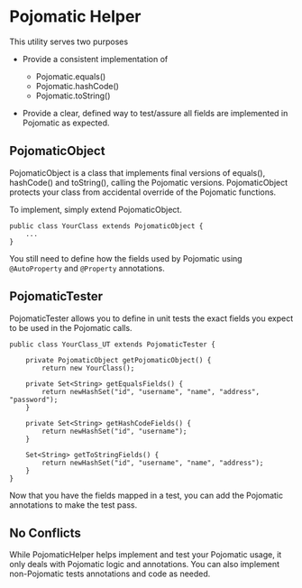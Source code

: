 Pojomatic Helper
================================

This utility serves two purposes

* Provide a consistent implementation of
    - Pojomatic.equals()
    - Pojomatic.hashCode()
    - Pojomatic.toString()

* Provide a clear, defined way to test/assure all fields are implemented in Pojomatic as expected.


PojomaticObject
-------------------------

PojomaticObject is a class that implements final versions of equals(), hashCode() and toString(),
calling the Pojomatic versions. PojomaticObject protects your class from accidental override of the Pojomatic functions.

To implement, simply extend PojomaticObject.

    public class YourClass extends PojomaticObject {
        ...
    }

You still need to define how the fields used by Pojomatic using `@AutoProperty` and `@Property` annotations.



PojomaticTester
-------------------------------

PojomaticTester allows you to define in unit tests the exact fields you expect to be used in the Pojomatic calls.

    public class YourClass_UT extends PojomaticTester {

        private PojomaticObject getPojomaticObject() {
            return new YourClass();

        private Set<String> getEqualsFields() {
            return newHashSet("id", "username", "name", "address", "password");
        }

        private Set<String> getHashCodeFields() {
            return newHashSet("id", "username");
        }

        Set<String> getToStringFields() {
            return newHashSet("id", "username", "name", "address");
        }
    }

Now that you have the fields mapped in a test, you can add the Pojomatic annotations to make the test pass.



No Conflicts
-------------------------------

While PojomaticHelper helps implement and test your Pojomatic usage, it only deals with Pojomatic logic and annotations.
You can also implement non-Pojomatic tests annotations and code as needed.


